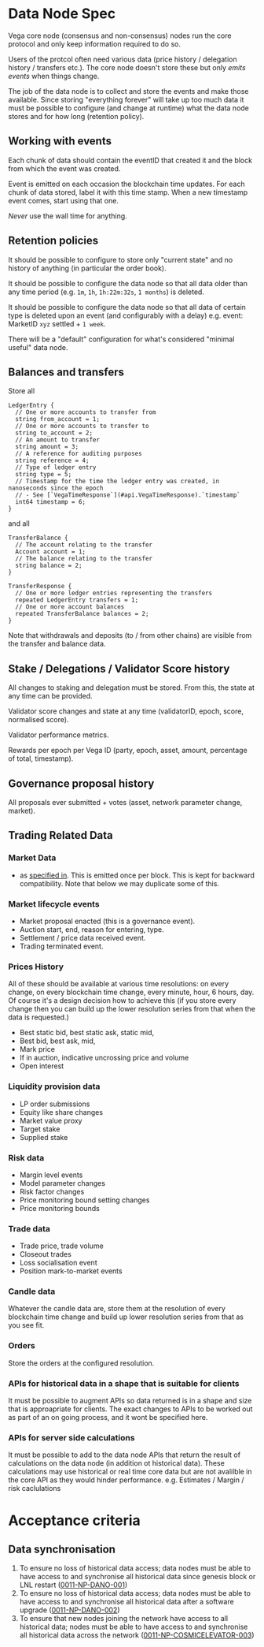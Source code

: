 # Data Node Spec

Vega core node (consensus and non-consensus) nodes run the core protocol and only keep information required to do so. 

Users of the protcol often need various data (price history / delegation history / transfers etc.). The core node doesn't store these but only *emits events* when things change.

The job of the data node is to collect and store the events and make those available. Since storing "everything forever" will take up too much data it must be possible to configure (and change at runtime) what the data node stores and for how long (retention policy). 


## Working with events
Each chunk of data should contain the eventID that created it and the block from which the event was created.

Event is emitted on each occasion the blockchain time updates. For each chunk of data stored, label it with this time stamp. When a new timestamp event comes, start using that one. 

*Never* use the wall time for anything.

## Retention policies

It should be possible to configure to store only "current state" and no history of anything (in particular the order book). 

It should be possible to configure the data node so that all data older than any time period (e.g. `1m`, `1h`, `1h:22m:32s`, `1 months`) is deleted. 

It should be possible to configure the data node so that all data of certain type is deleted upon an event (and configurably with a delay) e.g. event: MarketID `xyz` settled + `1 week`. 

There will be a "default" configuration for what's considered "minimal useful" data node. 

## Balances and transfers

Store all
```
LedgerEntry {
  // One or more accounts to transfer from
  string from_account = 1;
  // One or more accounts to transfer to
  string to_account = 2;
  // An amount to transfer
  string amount = 3;
  // A reference for auditing purposes
  string reference = 4;
  // Type of ledger entry
  string type = 5;
  // Timestamp for the time the ledger entry was created, in nanoseconds since the epoch
  // - See [`VegaTimeResponse`](#api.VegaTimeResponse).`timestamp`
  int64 timestamp = 6;
}
```

and all
```
TransferBalance {
  // The account relating to the transfer
  Account account = 1;
  // The balance relating to the transfer
  string balance = 2;
}

TransferResponse {
  // One or more ledger entries representing the transfers
  repeated LedgerEntry transfers = 1;
  // One or more account balances
  repeated TransferBalance balances = 2;
}
```

Note that withdrawals and deposits (to / from other chains) are visible from the transfer and balance data. 


## Stake / Delegations / Validator Score history

All changes to staking and delegation must be stored. From this, the state at any time can be provided. 

Validator score changes and state at any time (validatorID, epoch, score, normalised score).

Validator performance metrics. 

Rewards per epoch per Vega ID (party, epoch, asset, amount, percentage of total, timestamp). 


## Governance proposal history

All proposals ever submitted + votes (asset, network parameter change, market).


## Trading Related Data

### Market Data
- as [specified in](0021-market-data-spec.md). This is emitted once per block. This is kept for backward compatibility. Note that below we may duplicate some of this. 

### Market lifecycle events

- Market proposal enacted (this is a governance event). 
- Auction start, end, reason for entering, type. 
- Settlement / price data received event. 
- Trading terminated event.

### Prices History

All of these should be available at various time resolutions: on every change, on every blockchain time change, every minute, hour, 6 hours, day. Of course it's a design decision how to achieve this (if you store every change then you can build up the lower resolution series from that when the data is requested.)

- Best static bid, best static ask, static mid,
- Best bid, best ask, mid,
- Mark price
- If in auction, indicative uncrossing price and volume 
- Open interest 

### Liquidity provision data

- LP order submissions
- Equity like share changes
- Market value proxy 
- Target stake
- Supplied stake

### Risk data

- Margin level events
- Model parameter changes
- Risk factor changes
- Price monitoring bound setting changes
- Price monitoring bounds

### Trade data

- Trade price, trade volume
- Closeout trades
- Loss socialisation event
- Position mark-to-market events

### Candle data

Whatever the candle data are, store them at the resolution of every blockchain time change and build up lower resolution series from that as you see fit. 

### Orders

Store the orders at the configured resolution. 

### APIs for historical data in a shape that is suitable for clients

It must be possible to augment APIs so data returned is in a shape and size that is approapriate for clients. The exact changes to APIs to be worked out as part of an on going process, and it wont be specified here.

### APIs for server side calculations

It must be possible to add to the data node APIs that return the result of calculations on the data node (in addition ot historical data). These calculations may use historical or real time core data but are not avalilble in the core API as they would hinder performance. e.g. Estimates / Margin / risk caclulations

# Acceptance criteria

## Data synchronisation

1. To ensure no loss of historical data access; data nodes must be able to have access to and synchronise all historical data since genesis block or LNL restart (<a name="0011-NP-DANO-001" href="#0011-NP-DANO-001">0011-NP-DANO-001</a>)
1. To ensure no loss of historical data access; data nodes must be able to have access to and synchronise all historical data after a software upgrade  (<a name="0011-NP-DANO-002" href="#0011-NP-DANO-002">0011-NP-DANO-002</a>)
1. To ensure that new nodes joining the network have access to all historical data; nodes must be able to have access to and synchronise all historical data across the network  (<a name="0011-NP-COSMICELEVATOR-003" href="#0011-NP-COSMICELEVATOR-003">0011-NP-COSMICELEVATOR-003</a>)